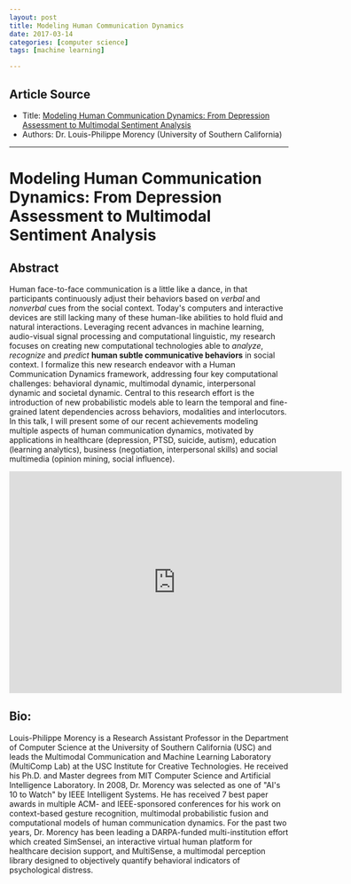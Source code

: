 ```yaml
---
layout: post
title: Modeling Human Communication Dynamics
date: 2017-03-14
categories: [computer science]
tags: [machine learning]

---
```



## Article Source
* Title: [Modeling Human Communication Dynamics: From Depression Assessment to Multimodal Sentiment Analysis](https://www.youtube.com/watch?v=s9Ubp9rpKKE)
* Authors: Dr. Louis-Philippe Morency (University of Southern California)

---


# Modeling Human Communication Dynamics: From Depression Assessment to Multimodal Sentiment Analysis

## Abstract

Human face-to-face communication is a little like a dance, in that participants continuously adjust their behaviors based on *verbal* and *nonverbal* cues from the social context. Today's computers and interactive devices are still lacking many of these human-like abilities to hold fluid and natural interactions. Leveraging recent advances in machine learning, audio-visual signal processing and computational linguistic, my research focuses on creating new computational technologies able to *analyze*, *recognize* and *predict* **human subtle communicative behaviors** in social context. I formalize this new research endeavor with a Human Communication Dynamics framework, addressing four key computational challenges: behavioral dynamic, multimodal dynamic, interpersonal dynamic and societal dynamic. Central to this research effort is the introduction of new probabilistic models able to learn the temporal and fine-grained latent dependencies across behaviors, modalities and interlocutors. In this talk, I will present some of our recent achievements modeling multiple aspects of human communication dynamics, motivated by applications in healthcare (depression, PTSD, suicide, autism), education (learning analytics), business (negotiation, interpersonal skills) and social multimedia (opinion mining, social influence).

<iframe width="600" height="400" src="https://www.youtube.com/embed/s9Ubp9rpKKE" frameborder="0" allowfullscreen></iframe>

## Bio:

Louis-Philippe Morency is a Research Assistant Professor in the Department of Computer Science at the University of Southern California (USC) and leads the Multimodal Communication and Machine Learning Laboratory (MultiComp Lab) at the USC Institute for Creative Technologies. He received his Ph.D. and Master degrees from MIT Computer Science and Artificial Intelligence Laboratory. In 2008, Dr. Morency was selected as one of "AI's 10 to Watch" by IEEE Intelligent Systems. He has received 7 best paper awards in multiple ACM- and IEEE-sponsored conferences for his work on context-based gesture recognition, multimodal probabilistic fusion and computational models of human communication dynamics. For the past two years, Dr. Morency has been leading a DARPA-funded multi-institution effort which created SimSensei, an interactive virtual human platform for healthcare decision support, and MultiSense, a multimodal perception library designed to objectively quantify behavioral indicators of psychological distress.